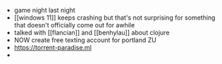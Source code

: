 - game night last night
- [[windows 11]] keeps crashing but that's not surprising for something that doesn't officially come out for awhile
- talked with [[flancian]] and [[benhylau]] about clojure
- NOW create free texting account for portland ZU
- https://torrent-paradise.ml
-